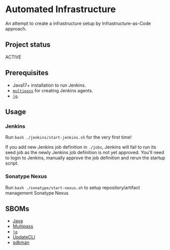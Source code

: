 # Automated Infrastructure

An attempt to create a infrastructure setup by Infrastructure-as-Code approach.

## Project status

ACTIVE

## Prerequisites

- Java17+ installation to run Jenkins.
- [`multipass`](https://multipass.run/) for creating Jenkins agents.
- [`jq`](https://jqlang.github.io/jq/).

## Usage

### Jenkins

Run `bash ./jenkins/start-jenkins.sh` for the very first time!

If you add new Jenkins job definition in `./jobs`, Jenkins will fail to run its seed job as the newly Jenkins job definition
is not yet approved. You'll need to login to Jenkins, manually approve the job definition and rerun the startup script.

### Sonatype Nexus

Run `bash ./sonatype/start-nexus.sh` to setup repository/artifact management Sonatype Nexus

## SBOMs

- [Java](https://www.oracle.com/java/)
- [Multipass](https://multipass.run/)
- [`jq`](https://jqlang.github.io/jq/)
- [UpdateCLI](https://github.com/updatecli/updatecli?tab=readme-ov-file)
- [sdkman](https://sdkman.io/)
